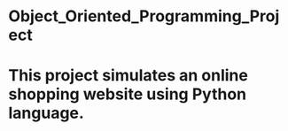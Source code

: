 # Object_Oriented_Programming_Project

# This project simulates an online shopping website using Python language.